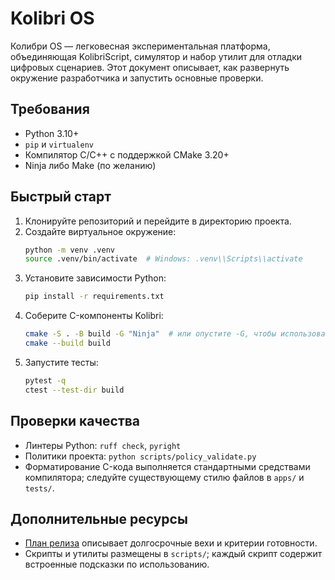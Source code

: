 # Kolibri OS

Колибри OS — легковесная экспериментальная платформа, объединяющая KolibriScript, симулятор и набор утилит для отладки цифровых сценариев. Этот документ описывает, как развернуть окружение разработчика и запустить основные проверки.

## Требования
- Python 3.10+
- `pip` и `virtualenv`
- Компилятор C/C++ с поддержкой CMake 3.20+
- Ninja либо Make (по желанию)

## Быстрый старт
1. Клонируйте репозиторий и перейдите в директорию проекта.
2. Создайте виртуальное окружение:
   ```bash
   python -m venv .venv
   source .venv/bin/activate  # Windows: .venv\\Scripts\\activate
   ```
3. Установите зависимости Python:
   ```bash
   pip install -r requirements.txt
   ```
4. Соберите C-компоненты Kolibri:
   ```bash
   cmake -S . -B build -G "Ninja"  # или опустите -G, чтобы использовать Makefiles
   cmake --build build
   ```
5. Запустите тесты:
   ```bash
   pytest -q
   ctest --test-dir build
   ```

## Проверки качества
- Линтеры Python: `ruff check`, `pyright`
- Политики проекта: `python scripts/policy_validate.py`
- Форматирование C-кода выполняется стандартными средствами компилятора; следуйте существующему стилю файлов в `apps/` и `tests/`.

## Дополнительные ресурсы
- [План релиза](docs/project_plan.md) описывает долгосрочные вехи и критерии готовности.
- Скрипты и утилиты размещены в `scripts/`; каждый скрипт содержит встроенные подсказки по использованию.

